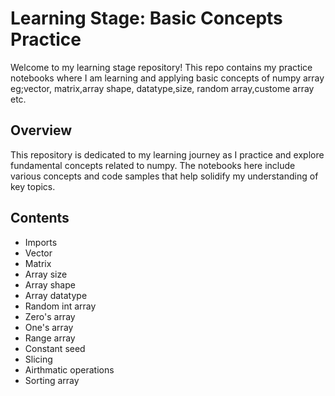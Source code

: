 # Learning Stage: Basic Concepts Practice

Welcome to my learning stage repository! This repo contains my practice notebooks where I am learning and applying basic concepts of numpy array eg;vector, matrix,array shape, datatype,size, random array,custome array etc.

## Overview

This repository is dedicated to my learning journey as I practice and explore fundamental concepts related to numpy. The notebooks here include various concepts and code samples that help solidify my understanding of key topics.

## Contents

- Imports
- Vector
- Matrix
- Array size
- Array shape
- Array datatype
- Random int array
- Zero's array
- One's array
- Range array
- Constant seed
- Slicing
- Airthmatic operations
- Sorting array
